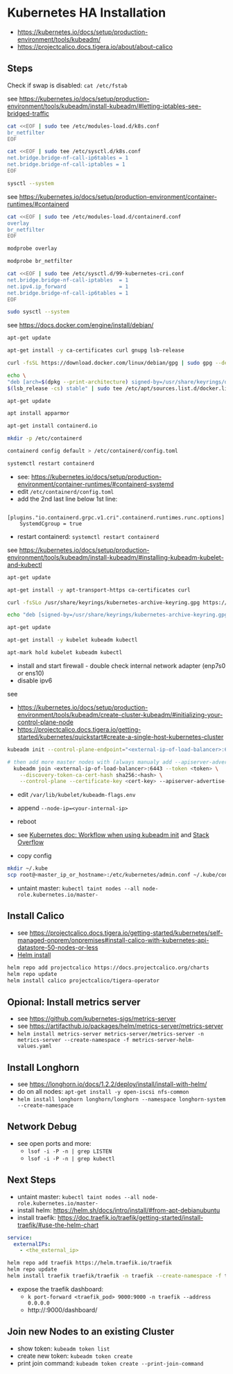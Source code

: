 # Kubernetes HA Installation
- https://kubernetes.io/docs/setup/production-environment/tools/kubeadm/
- https://projectcalico.docs.tigera.io/about/about-calico

## Steps
Check if swap is disabled: `cat /etc/fstab`

see https://kubernetes.io/docs/setup/production-environment/tools/kubeadm/install-kubeadm/#letting-iptables-see-bridged-traffic
```bash
cat <<EOF | sudo tee /etc/modules-load.d/k8s.conf
br_netfilter
EOF

cat <<EOF | sudo tee /etc/sysctl.d/k8s.conf
net.bridge.bridge-nf-call-ip6tables = 1
net.bridge.bridge-nf-call-iptables = 1
EOF

sysctl --system
```

see https://kubernetes.io/docs/setup/production-environment/container-runtimes/#containerd
```bash
cat <<EOF | sudo tee /etc/modules-load.d/containerd.conf
overlay
br_netfilter
EOF

modprobe overlay

modprobe br_netfilter

cat <<EOF | sudo tee /etc/sysctl.d/99-kubernetes-cri.conf
net.bridge.bridge-nf-call-iptables  = 1
net.ipv4.ip_forward                 = 1
net.bridge.bridge-nf-call-ip6tables = 1
EOF

sudo sysctl --system
```

see https://docs.docker.com/engine/install/debian/
```bash
apt-get update

apt-get install -y ca-certificates curl gnupg lsb-release

curl -fsSL https://download.docker.com/linux/debian/gpg | sudo gpg --dearmor -o /usr/share/keyrings/docker-archive-keyring.gpg

echo \
"deb [arch=$(dpkg --print-architecture) signed-by=/usr/share/keyrings/docker-archive-keyring.gpg] https://download.docker.com/linux/debian \
$(lsb_release -cs) stable" | sudo tee /etc/apt/sources.list.d/docker.list > /dev/null

apt-get update

apt install apparmor

apt-get install containerd.io

mkdir -p /etc/containerd

containerd config default > /etc/containerd/config.toml

systemctl restart containerd
```

- see: https://kubernetes.io/docs/setup/production-environment/container-runtimes/#containerd-systemd
- edit `/etc/containerd/config.toml`
- add the 2nd last line below 1st line:

```text
  [plugins."io.containerd.grpc.v1.cri".containerd.runtimes.runc.options]
    SystemdCgroup = true
```

- restart containerd: `systemctl restart containerd`

see https://kubernetes.io/docs/setup/production-environment/tools/kubeadm/install-kubeadm/#installing-kubeadm-kubelet-and-kubectl
```bash
apt-get update

apt-get install -y apt-transport-https ca-certificates curl

curl -fsSLo /usr/share/keyrings/kubernetes-archive-keyring.gpg https://packages.cloud.google.com/apt/doc/apt-key.gpg

echo "deb [signed-by=/usr/share/keyrings/kubernetes-archive-keyring.gpg] https://apt.kubernetes.io/ kubernetes-xenial main" | sudo tee /etc/apt/sources.list.d/kubernetes.list

apt-get update

apt-get install -y kubelet kubeadm kubectl

apt-mark hold kubelet kubeadm kubectl
```

- install and start firewall - double check internal network adapter (enp7s0 or ens10)
- disable ipv6

see 
- https://kubernetes.io/docs/setup/production-environment/tools/kubeadm/create-cluster-kubeadm/#initializing-your-control-plane-node
- https://projectcalico.docs.tigera.io/getting-started/kubernetes/quickstart#create-a-single-host-kubernetes-cluster
```bash
kubeadm init --control-plane-endpoint="<external-ip-of-load-balancer>:6443" --upload-certs --apiserver-advertise-address=<internal-ip> --pod-network-cidr=192.168.0.0/16

# then add more master nodes with (always manualy add --apiserver-advertise-address=<internal-ip>):
  kubeadm join <external-ip-of-load-balancer>:6443 --token <token> \
	--discovery-token-ca-cert-hash sha256:<hash> \
	--control-plane --certificate-key <cert-key> --apiserver-advertise-address=<internal-ip>
```

- edit `/var/lib/kubelet/kubeadm-flags.env`
- append `--node-ip=<your-internal-ip>`
- reboot
- see [Kubernetes doc: Workflow when using kubeadm init](https://kubernetes.io/docs/setup/production-environment/tools/kubeadm/kubelet-integration/#workflow-when-using-kubeadm-init) and [Stack Overflow](https://stackoverflow.com/a/57506203/271118)

- copy config

```bash
mkdir ~/.kube
scp root@<master_ip_or_hostname>:/etc/kubernetes/admin.conf ~/.kube/config
```

- untaint master: `kubectl taint nodes --all node-role.kubernetes.io/master-`

## Install Calico
- see https://projectcalico.docs.tigera.io/getting-started/kubernetes/self-managed-onprem/onpremises#install-calico-with-kubernetes-api-datastore-50-nodes-or-less
- [Helm install](https://projectcalico.docs.tigera.io/getting-started/kubernetes/helm)

```bash
helm repo add projectcalico https://docs.projectcalico.org/charts
helm repo update
helm install calico projectcalico/tigera-operator
```

## Opional: Install metrics server
- see https://github.com/kubernetes-sigs/metrics-server
- see https://artifacthub.io/packages/helm/metrics-server/metrics-server
- `helm install metrics-server metrics-server/metrics-server -n metrics-server --create-namespace -f metrics-server-helm-values.yaml`

## Install Longhorn
- see https://longhorn.io/docs/1.2.2/deploy/install/install-with-helm/
- do on all nodes: `apt-get install -y open-iscsi nfs-common`
- `helm install longhorn longhorn/longhorn --namespace longhorn-system --create-namespace`

## Network Debug
- see open ports and more:
  - `lsof -i -P -n | grep LISTEN`
  - `lsof -i -P -n | grep kubectl`

## Next Steps
- untaint master: `kubectl taint nodes --all node-role.kubernetes.io/master-`
- install helm: https://helm.sh/docs/intro/install/#from-apt-debianubuntu
- install traefik: https://doc.traefik.io/traefik/getting-started/install-traefik/#use-the-helm-chart

```yaml
service:
  externalIPs:
    - <the_external_ip>
```

```bash
helm repo add traefik https://helm.traefik.io/traefik
helm repo update
helm install traefik traefik/traefik -n traefik --create-namespace -f traefik-helm-values.yaml
```

- expose the traefik dashboard:
  - `k port-forward <traefik_pod> 9000:9000 -n traefik --address 0.0.0.0`
  - http://<ip>:9000/dashboard/

## Join new Nodes to an existing Cluster
- show token: `kubeadm token list`
- create new token: `kubeadm token create`
- print join command: `kubeadm token create --print-join-command`
